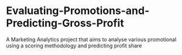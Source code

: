 # Evaluating-Promotions-and-Predicting-Gross-Profit
A Marketing Analytics project that aims to analyse various promotional using a scoring methodology and predicting profit share 
